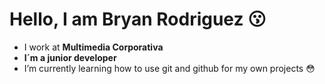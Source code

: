 # Hello, I am Bryan Rodriguez :kissing:

- I work at **Multimedia Corporativa**
- **I´m a junior developer**
- I’m currently learning how to use git and github for my own projects :flushed:





<!--
**BryanRodriguezMMC/BryanRodriguezMMC** is a ✨ _special_ ✨ repository because its `README.md` (this file) appears on your GitHub profile.

Here are some ideas to get you started:

- 🔭 I’m currently working on ...
- 🌱 I’m currently learning ...
- 👯 I’m looking to collaborate on ...
- 🤔 I’m looking for help with ...
- 💬 Ask me about ...
- 📫 How to reach me: ...
- 😄 Pronouns: ...
- ⚡ Fun fact: ...
-->
